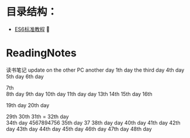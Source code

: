 
# 目录结构：
*   [ES6标准教程](https://sophieu.github.io/ReadingNotes/)
:pig: 
# ReadingNotes
读书笔记
update on the other PC
another day  1th day
the third day
4th day
5th day 
6th day 
 
7th  
8th day 
9th day 
10th day 
11th day 
 day 
13th 
14th 
15th day
16th 

19th day 
20th day 

29th 
30th 
31th =
32th day  
34th day  4567894756
35th day 
37
38th day 
 day
40th day
41th day
42th day
43th day 44th day 45th day 46th day 47th day 48th day
